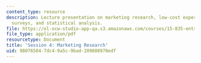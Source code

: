 ```yaml
---
content_type: resource
description: Lecture presentation on marketing research, low-cost experiments, low-cost
  surveys, and statistical analysis.
file: https://ol-ocw-studio-app-qa.s3.amazonaws.com/courses/15-835-entrepreneurial-marketing-spring-2002/980765047dc49a5c9bad209808970edf_session4.pdf
file_type: application/pdf
resourcetype: Document
title: 'Session 4: Marketing Research'
uid: 98076504-7dc4-9a5c-9bad-209808970edf
---
```

